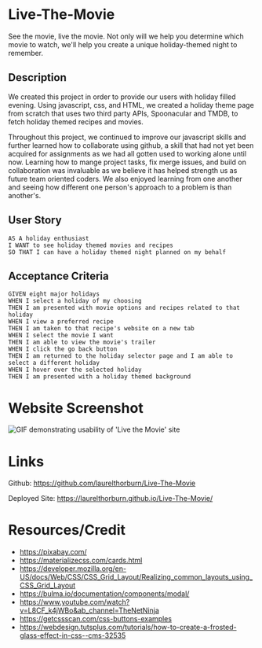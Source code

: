 # Live-The-Movie
See the movie, live the movie. Not only will we help you determine which movie to watch, we'll help you create a unique holiday-themed night to remember.

## Description
We created this project in order to provide our users with holiday filled evening.  Using javascript, css, and HTML, we created a holiday theme page from scratch that uses two third party APIs, Spoonacular and TMDB, to fetch holiday themed recipes and movies.

Throughout this project, we continued to improve our javascript skills and further learned how to collaborate using github, a skill that had not yet been acquired for assignments as we had all gotten used to working alone until now.  Learning how to mange project tasks, fix merge issues, and build on collaboration was invaluable as we believe it has helped strength us as future team oriented coders.  We also enjoyed learning from one another and seeing how different one person's approach to a problem is than another's. 

## User Story

```
AS A holiday enthusiast
I WANT to see holiday themed movies and recipes
SO THAT I can have a holiday themed night planned on my behalf
```

## Acceptance Criteria

```
GIVEN eight major holidays
WHEN I select a holiday of my choosing
THEN I am presented with movie options and recipes related to that holiday
WHEN I view a preferred recipe
THEN I am taken to that recipe's website on a new tab
WHEN I select the movie I want
THEN I am able to view the movie's trailer
WHEN I click the go back button
THEN I am returned to the holiday selector page and I am able to select a different holiday
WHEN I hover over the selected holiday
THEN I am presented with a holiday themed background
```


# Website Screenshot

![GIF demonstrating usability of 'Live the Movie' site](./Assets/Media/livethemovie.gif)

# Links

Github: https://github.com/laurelthorburn/Live-The-Movie

Deployed Site: https://laurelthorburn.github.io/Live-The-Movie/


# Resources/Credit

* https://pixabay.com/
* https://materializecss.com/cards.html
* https://developer.mozilla.org/en-US/docs/Web/CSS/CSS_Grid_Layout/Realizing_common_layouts_using_CSS_Grid_Layout
* https://bulma.io/documentation/components/modal/
* https://www.youtube.com/watch?v=L8CF_k4jWBo&ab_channel=TheNetNinja
* https://getcssscan.com/css-buttons-examples
* https://webdesign.tutsplus.com/tutorials/how-to-create-a-frosted-glass-effect-in-css--cms-32535
